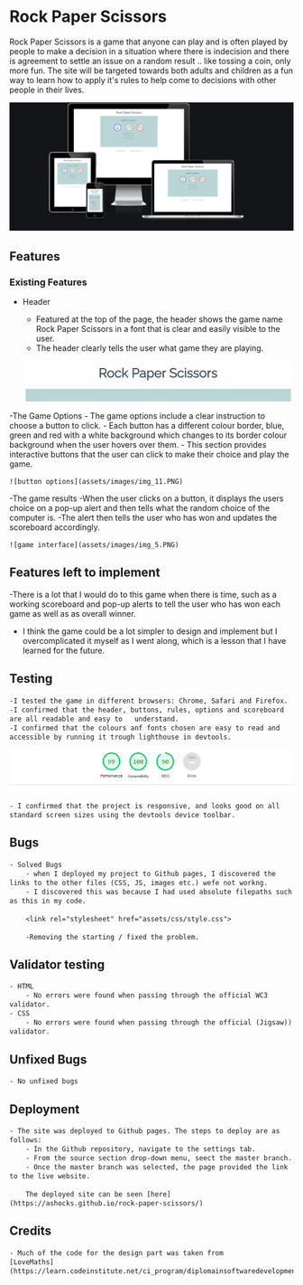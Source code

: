# Rock Paper Scissors

Rock Paper Scissors is a game that anyone can play and is often played by people to make a decision in a situation where there is indecision and there is agreement to settle an issue on a random result .. like tossing a coin, only more fun.
The site will be targeted towards both adults and children as a fun way to learn how to apply it's rules to help come to decisions with other people in their lives.


![The website interface](assets/images/img_1.PNG)

## Features

### Existing Features

- Header
    - Featured at the top of the page, the header shows the game name Rock Paper Scissors in a font that is clear and easily visible to the user.
    - The header clearly tells the user what game they are playing.

    
    ![Game Header](assets/images/img_10.PNG)
    

 -The Game Options
    - The game options include a clear instruction to choose a button to click.
    - Each button has a different colour border, blue, green and red with a white background which        changes to its border colour background when the user hovers over them.
    - This section provides interactive buttons that the user can click to make their choice and play the game.

    ![button options](assets/images/img_11.PNG) 



    


-The game results
    -When the user clicks on a button, it displays the users choice on a pop-up alert and then tells what the random choice of the computer is.
    -The alert then tells the user who has won and updates the scoreboard accordingly.

    ![game interface](assets/images/img_5.PNG)
    

## Features left to implement
   
   -There is a lot that I would do to this game when there is time, such as a working scoreboard and pop-up alerts to tell the user who has won each game as well as as overall winner.
   - I think the game could be a lot simpler to design and implement but I overcomplicated it myself as I went along,  which is a lesson that I have learned for the future.

 ## Testing
    
    -I tested the game in different browsers: Chrome, Safari and Firefox.
    -I confirmed that the header, buttons, rules, options and scoreboard are all readable and easy to   understand.
    -I confirmed that the colours anf fonts chosen are easy to read and accessible by running it trough lighthouse in devtools.


![Screenshot of lighthouse report](assets/images/lighthouse.PNG)

    - I confirmed that the project is responsive, and looks good on all standard screen sizes using the devtools device toolbar.

## Bugs
    
    - Solved Bugs
        - when I deployed my project to Github pages, I discovered the links to the other files (CSS, JS, images etc.) wefe not workng.
        - I discovered this was because I had used absolute filepaths such as this in my code.

        <link rel="stylesheet" href="assets/css/style.css">
 
        -Removing the starting / fixed the problem.

## Validator testing

    - HTML
        - No errors were found when passing through the official WC3 validator.
    - CSS
        - No errors were found when passing through the official (Jigsaw)) validator.

## Unfixed Bugs

    - No unfixed bugs


## Deployment 

    - The site was deployed to Github pages. The steps to deploy are as follows:
        - In the Github repository, navigate to the settings tab.
        - From the source section drop-down menu, seect the master branch.
        - Once the master branch was selected, the page provided the link to the live website.

        The deployed site can be seen [here](https://ashocks.github.io/rock-paper-scissors/)

## Credits

    - Much of the code for the design part was taken from 
    [LoveMaths](https://learn.codeinstitute.net/ci_program/diplomainsoftwaredevelopmentecommerce)







 


